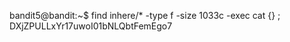 

bandit5@bandit:~$ find inhere/* -type f -size 1033c -exec cat {} \;
DXjZPULLxYr17uwoI01bNLQbtFemEgo7
